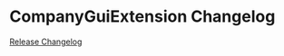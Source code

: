 # CompanyGuiExtension Changelog

[Release Changelog](https://github.com/spryker/company-gui-extension/releases)
